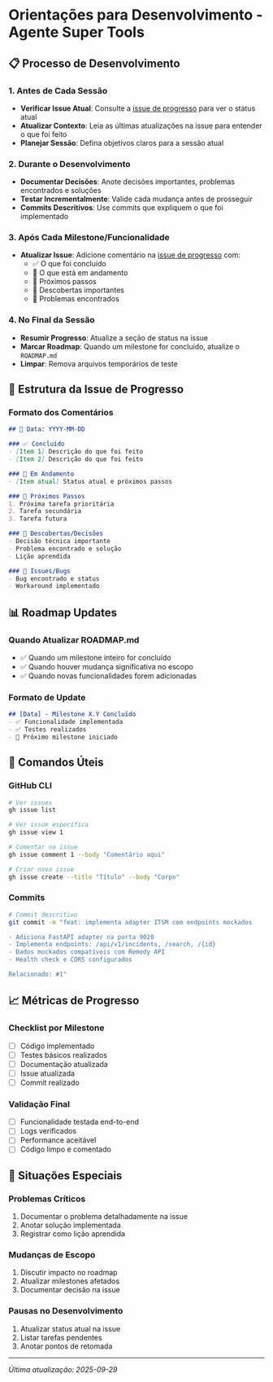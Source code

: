 # Orientações para Desenvolvimento - Agente Super Tools

## 📋 Processo de Desenvolvimento

### 1. Antes de Cada Sessão

- **Verificar Issue Atual**: Consulte a [issue de progresso](https://github.com/wildersa/agentesupertools/issues/1) para ver o status atual
- **Atualizar Contexto**: Leia as últimas atualizações na issue para entender o que foi feito
- **Planejar Sessão**: Defina objetivos claros para a sessão atual

### 2. Durante o Desenvolvimento

- **Documentar Decisões**: Anote decisões importantes, problemas encontrados e soluções
- **Testar Incrementalmente**: Valide cada mudança antes de prosseguir
- **Commits Descritivos**: Use commits que expliquem o que foi implementado

### 3. Após Cada Milestone/Funcionalidade

- **Atualizar Issue**: Adicione comentário na [issue de progresso](https://github.com/wildersa/agentesupertools/issues/1) com:
  - ✅ O que foi concluído
  - 🔄 O que está em andamento
  - 🎯 Próximos passos
  - 📝 Descobertas importantes
  - 🐛 Problemas encontrados

### 4. No Final da Sessão

- **Resumir Progresso**: Atualize a seção de status na issue
- **Marcar Roadmap**: Quando um milestone for concluído, atualize o `ROADMAP.md`
- **Limpar**: Remova arquivos temporários de teste

## 🎯 Estrutura da Issue de Progresso

### Formato dos Comentários

```markdown
## 📅 Data: YYYY-MM-DD

### ✅ Concluído
- [Item 1] Descrição do que foi feito
- [Item 2] Descrição do que foi feito

### 🔄 Em Andamento
- [Item atual] Status atual e próximos passos

### 🎯 Próximos Passos
1. Próxima tarefa prioritária
2. Tarefa secundária
3. Tarefa futura

### 📝 Descobertas/Decisões
- Decisão técnica importante
- Problema encontrado e solução
- Lição aprendida

### 🐛 Issues/Bugs
- Bug encontrado e status
- Workaround implementado
```


## 📊 Roadmap Updates

### Quando Atualizar ROADMAP.md

- ✅ Quando um milestone inteiro for concluído
- ✅ Quando houver mudança significativa no escopo
- ✅ Quando novas funcionalidades forem adicionadas

### Formato de Update

```markdown
## [Data] - Milestone X.Y Concluído
- ✅ Funcionalidade implementada
- ✅ Testes realizados
- 🔄 Próximo milestone iniciado
```

## 🔧 Comandos Úteis

### GitHub CLI

```bash
# Ver issues
gh issue list

# Ver issue específica
gh issue view 1

# Comentar na issue
gh issue comment 1 --body "Comentário aqui"

# Criar nova issue
gh issue create --title "Título" --body "Corpo"
```

### Commits

```bash
# Commit descritivo
git commit -m "feat: implementa adapter ITSM com endpoints mockados

- Adiciona FastAPI adapter na porta 9020
- Implementa endpoints: /api/v1/incidents, /search, /{id}
- Dados mockados compatíveis com Remedy API
- Health check e CORS configurados

Relacionado: #1"
```

## 📈 Métricas de Progresso

### Checklist por Milestone

- [ ] Código implementado
- [ ] Testes básicos realizados
- [ ] Documentação atualizada
- [ ] Issue atualizada
- [ ] Commit realizado

### Validação Final

- [ ] Funcionalidade testada end-to-end
- [ ] Logs verificados
- [ ] Performance aceitável
- [ ] Código limpo e comentado

## 🚨 Situações Especiais

### Problemas Críticos

1. Documentar o problema detalhadamente na issue
2. Anotar solução implementada
3. Registrar como lição aprendida

### Mudanças de Escopo

1. Discutir impacto no roadmap
2. Atualizar milestones afetados
3. Documentar decisão na issue

### Pausas no Desenvolvimento

1. Atualizar status atual na issue
2. Listar tarefas pendentes
3. Anotar pontos de retomada

---

*Última atualização: 2025-09-29*
 
 
